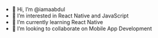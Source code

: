 - 👋 Hi, I’m @iamaabdul
- 👀 I’m interested in React Native and JavaScript
- 🌱 I’m currently learning React Native
- 💞️ I’m looking to collaborate on Mobile App Development


<!---
iamaabdul/iamaabdul is a ✨ special ✨ repository because its `README.md` (this file) appears on your GitHub profile.
You can click the Preview link to take a look at your changes.
--->
